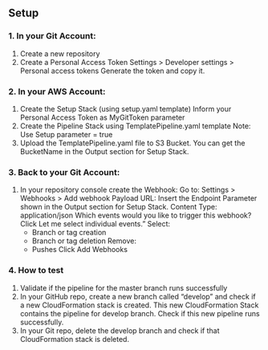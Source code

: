 

## Setup

### 1. In your Git Account:
1. Create a new repository
2. Create a Personal Access Token 
   Settings > Developer settings > Personal access tokens
   Generate the token and copy it.

### 2. In your AWS Account:
1. Create the Setup Stack (using setup.yaml template)
   Inform your Personal Access Token as MyGitToken parameter
2. Create the Pipeline Stack using TemplatePipeline.yaml template
   Note: Use Setup parameter = true
3. Upload the TemplatePipeline.yaml file to S3 Bucket. You can get the BucketName in the Output section for Setup Stack. 

### 3. Back to your Git Account:
1. In your repository console create the Webhook:
   Go to: Settings > Webhooks > Add webhook
   Payload URL: Insert the Endpoint Parameter shown in the Output section for Setup Stack. 
   Content Type: application/json
   Which events would you like to trigger this webhook? Click Let me select individual events.”
   Select: 
    - Branch or tag creation
    - Branch or tag deletion
   Remove:
    - Pushes
   Click Add Webhooks


### 4. How to test
1. Validate if the pipeline for the master branch runs successfully
2. In your GitHub repo, create a new branch called “develop” and check if a new CloudFormation stack is created.
   This new CloudFormation Stack contains the pipeline for develop branch.
   Check if this new pipeline runs successfully. 
3. In your Git repo, delete the develop branch  and check if that CloudFormation stack is deleted.
        
